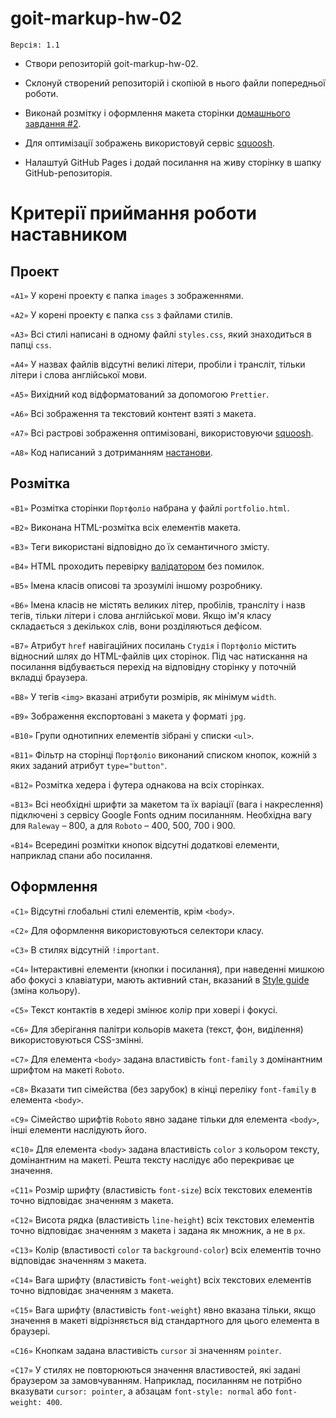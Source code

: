 # goit-markup-hw-02

`Версія: 1.1`

- Створи репозиторій goit-markup-hw-02.

- Склонуй створений репозиторій і скопіюй в нього файли попередньої роботи.

- Виконай розмітку і оформлення макета сторінки [домашнього завдання #2](<https://www.figma.com/file/JOuVlZkZL4gjtDD1ofH4vd/Web-Studio-(Version-3.0)-(Copy)?type=design&node-id=296711-361&t=MyGfSQh4YqH69kl9-0>).

- Для оптимізації зображень використовуй сервіс [squoosh](https://squoosh.app/).

- Налаштуй GitHub Pages і додай посилання на живу сторінку в шапку GitHub-репозиторія.

# Критерії приймання роботи наставником

## Проект

`«A1»` У корені проекту є папка `images` з зображеннями.

`«A2»` У корені проекту є папка `css` з файлами стилів.

`«A3»` Всі стилі написані в одному файлі `styles.css`, який знаходиться в папці `css`.

`«A4»` У назвах файлів відсутні великі літери, пробіли і трансліт, тільки літери і слова англійської мови.

`«A5»` Вихідний код відформатований за допомогою `Prettier`.

`«A6»` Всі зображення та текстовий контент взяті з макета.

`«A7»` Всі растрові зображення оптимізовані, використовуючи [squoosh](https://squoosh.app/).

`«A8»` Код написаний з дотриманням [настанови](https://codeguide.co/).

## Розмітка

`«B1»` Розмітка сторінки `Портфоліо` набрана у файлі `portfolio.html`.

`«B2»` Виконана HTML-розмітка всіх елементів макета.

`«B3»` Теги використані відповідно до їх семантичного змісту.

`«B4»` HTML проходить перевірку [валідатором](https://validator.w3.org/nu/) без помилок.

`«B5»` Імена класів описові та зрозумілі іншому розробнику.

`«B6»` Імена класів не містять великих літер, пробілів, трансліту і назв тегів, тільки літери і слова англійської мови. Якщо ім'я класу складається з декількох слів, вони розділяються дефісом.

`«B7»` Атрибут `href` навігаційних посилань `Студія` і `Портфоліо` містить відносний шлях до HTML-файлів цих сторінок. Під час натискання на посилання відбувається перехід на відповідну сторінку у поточній вкладці браузера.

`«B8»` У тегів `<img>` вказані атрибути розмірів, як мінімум `width`.

`«B9»` Зображення експортовані з макета у форматі `jpg`.

`«B10»` Групи однотипних елементів зібрані у списки `<ul>`.

`«B11»` Фільтр на сторінці `Портфоліо` виконаний списком кнопок, кожній з яких заданий атрибут `type="button"`.

`«B12»` Розмітка хедера і футера однакова на всіх сторінках.

`«B13»` Всі необхідні шрифти за макетом та їх варіації (вага і накреслення) підключені з сервісу Google Fonts одним посиланням. Необхідна вагу для `Raleway` – 800, а для `Roboto` – 400, 500, 700 і 900.

`«B14»` Всередині розмітки кнопок відсутні додаткові елементи, наприклад спани або посилання.

## Оформлення

`«C1»` Відсутні глобальні стилі елементів, крім `<body>`.

`«C2»` Для оформлення використовуються селектори класу.

`«C3»` В стилях відсутній `!important`.

`«C4»` Інтерактивні елементи (кнопки і посилання), при наведенні мишкою або фокусі з клавіатури, мають активний стан, вказаний в [Style guide](<https://www.figma.com/file/B1m2uk25m1eAgroESAuM2g/Web-Studio-(Version-3.0)?type=design&node-id=296641-536&t=dEtqRw63G3mHjUGm-0>) (зміна кольору).

`«С5»` Текст контактів в хедері змінює колір при ховері і фокусі.

`«C6»` Для зберігання палітри кольорів макета (текст, фон, виділення) використовуються CSS-змінні.

`«С7»` Для елемента `<body>` задана властивість `font-family` з домінантним шрифтом на макеті `Roboto`.

`«С8»` Вказати тип сімейства (без зарубок) в кінці переліку `font-family` в елемента `<body>`.

`«С9»` Сімейство шрифтів `Roboto` явно задане тільки для елемента `<body>`, інші елементи наслідують його.

«`С10»` Для елемента `<body>` задана властивість `color` з кольором тексту, домінантним на макеті. Решта тексту наслідує або перекриває це значення.

`«С11»` Розмір шрифту (властивість `font-size`) всіх текстових елементів точно відповідає значенням з макета.

`«С12»` Висота рядка (властивість `line-height`) всіх текстових елементів точно відповідає значенням з макета і задана як множник, а не в `px`.

`«С13»` Колір (властивості `color` та `background-color`) всіх елементів точно відповідає значенням з макета.

`«С14»` Вага шрифту (властивість `font-weight`) всіх текстових елементів точно відповідає значенням з макета.

`«С15»` Вага шрифту (властивість `font-weight`) явно вказана тільки, якщо значення в макеті відрізняється від стандартного для цього елемента в браузері.

`«С16»` Кнопкам задана властивість `cursor` зі значенням `pointer`.

`«С17»` У стилях не повторюються значення властивостей, які задані браузером за замовчуванням. Наприклад, посиланням не потрібно вказувати `cursor: pointer`, а абзацам `font-style: normal` або `font-weight: 400`.
